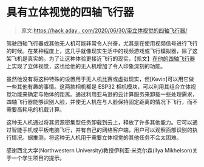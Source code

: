 # 具有立体视觉的四轴飞行器

> 原文:[https://hack aday . com/2020/06/30/带立体视觉的四轴飞行器/](https://hackaday.com/2020/06/30/quadcopter-with-stereo-vision/)

驾驶四轴飞行器或其他无人机可能非常令人兴奋，尤其是在使用视频信号进行飞行的时候。在某种程度上，这几乎就像现实生活中的视频游戏或飞行模拟器，除了这架飞机是真实的。为了让这种体验更接近飞行的现实，【凯文】[在他的四轴飞行器](https://hackaday.io/project/172343-the-funkyfollow-intelligent-cloud-based-drone)上实现了立体视觉，这也给他的无人机增加了令人印象深刻的功能。

虽然他没有将这种特殊的设置用于无人机比赛或虚拟现实，但[Kevin]可以用它做一些其他有趣的事情。这两款相机都是 ESP32 相机模块，可以利用其组合立体视觉功能来确定与物体的距离。通过利用亚马逊的云计算服务来卸载一些处理需求，四轴飞行器能够识别人脸，并使无人机在与人脸保持固定距离的情况下飞行，而不需要高耗电的机载计算。

这种无人机通过将其资源密集型任务卸载到云上，释放了许多其他能力。它可以通过智能手机或平板电脑飞行，并有自己的网络客户端，用户可以观察面部识别的执行情况。据推测，将这种无人机用于需要立体视觉的其他任务不会太困难。

感谢西北大学(Northwestern University)教授伊利亚·米克尔森(Ilya Mikhelson)关于一个学生项目的提示。